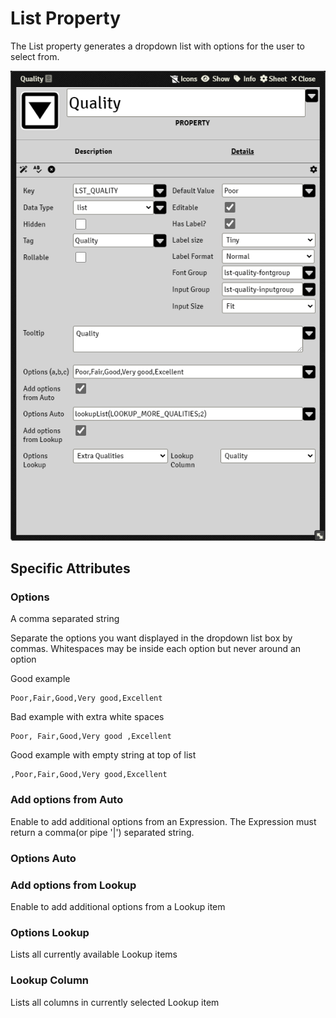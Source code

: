 # List Property

The List property generates a dropdown list with options for the user to select from.

![](resources\property_list_basic.png)

## Specific Attributes

### Options

A comma separated string

Separate the options you want displayed in the dropdown list box by commas.
Whitespaces may be inside each option but never around an option

Good example

```
Poor,Fair,Good,Very good,Excellent
```

Bad example with extra white spaces

```
Poor, Fair,Good,Very good ,Excellent
```

Good example  with empty string at top of list

```
,Poor,Fair,Good,Very good,Excellent
```

### Add options from Auto

Enable to add additional options from an Expression. 
The Expression must return a comma(or pipe '|') separated string.

### Options Auto

### Add options from Lookup

Enable to add additional options from a Lookup item

### Options Lookup

Lists all currently available Lookup items

### Lookup Column

Lists all columns in currently selected Lookup item





